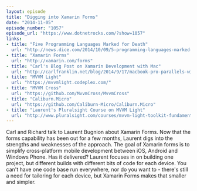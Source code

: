 ```yaml
---
layout: episode
title: "Digging into Xamarin Forms"
date: "2014-11-05"
episode_number: "1057"
episode_url: "https://www.dotnetrocks.com/?show=1057"
links:
- title: "Five Programming Languages Marked for Death"
  url: "http://news.dice.com/2014/10/09/5-programming-languages-marked-for-death/"
- title: "Xamarin Forms"
  url: "http://xamarin.com/forms"
- title: "Carl's Blog Post on Xamarin Development with Mac"
  url: "http://carlfranklin.net/blog/2014/9/17/macbook-pro-parallels-windows-81-visual-studio-xamarin-aweso.html"
- title: "MVVM Light"
  url: "https://mvvmlight.codeplex.com/"
- title: "MVVM Cross"
  url: "https://github.com/MvvmCross/MvvmCross"
- title: "Caliburn.Micro"
  url: "https://github.com/Caliburn-Micro/Caliburn.Micro"
- title: "Laurent's Pluralsight Course on MVVM Light"
  url: "http://www.pluralsight.com/courses/mvvm-light-toolkit-fundamentals"
---
```


Carl and Richard talk to Laurent Bugnion about Xamarin Forms. Now that the forms capability has been out for a few months, Laurent digs into the strengths and weaknesses of the approach. The goal of Xamarin forms is to simplify cross-platform mobile development between iOS, Android and Windows Phone. Has it delivered? Laurent focuses in on building one project, but different builds with different bits of code for each device. You can't have one code base run everywhere, nor do you want to - there's still a need for tailoring for each device, but Xamarin Forms makes that smaller and simpler.
